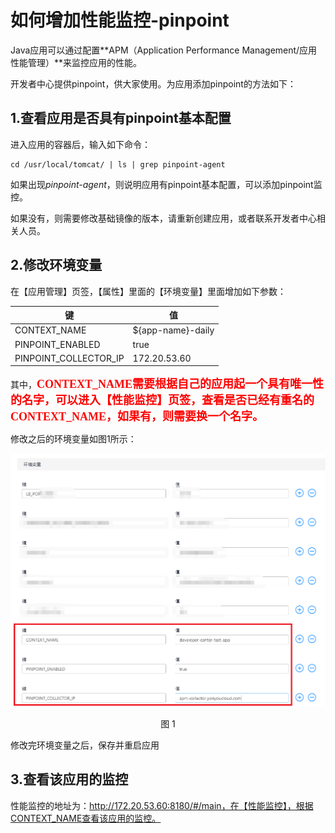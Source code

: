# 如何增加性能监控-pinpoint

Java应用可以通过配置**APM（Application Performance Management/应用性能管理）**来监控应用的性能。

开发者中心提供pinpoint，供大家使用。为应用添加pinpoint的方法如下：

## 1.查看应用是否具有pinpoint基本配置

进入应用的容器后，输入如下命令：

```
cd /usr/local/tomcat/ | ls | grep pinpoint-agent
```

如果出现*pinpoint-agent*，则说明应用有pinpoint基本配置，可以添加pinpoint监控。

如果没有，则需要修改基础镜像的版本，请重新创建应用，或者联系开发者中心相关人员。

## 2.修改环境变量
在【应用管理】页签，【属性】里面的【环境变量】里面增加如下参数：

键 | 值
---- | ---
CONTEXT_NAME | ${app-name}-daily
PINPOINT_ENABLED | true
PINPOINT_COLLECTOR_IP | 172.20.53.60

其中，**<font color=#FF0000 size=4 face="黑体">CONTEXT_NAME需要根据自己的应用起一个具有唯一性的名字，可以进入【性能监控】页签，查看是否已经有重名的CONTEXT_NAME，如果有，则需要换一个名字。</font>**

修改之后的环境变量如图1所示：

<div align=center>

<img src="images/how_to_add_pinpoint_1.png"/>

</div>

<p align="center">图 1</p>

修改完环境变量之后，保存并重启应用

## 3.查看该应用的监控

性能监控的地址为：http://172.20.53.60:8180/#/main，在【性能监控】，根据CONTEXT_NAME查看该应用的监控。
